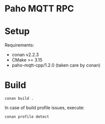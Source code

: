 # Paho MQTT RPC

# Setup

Requirements:
- conan v2.2.3
- CMake >= 3.15
- paho-mqtt-cpp/1.2.0 (taken care by conan)

# Build

```shell
conan build .
```
In case of build profile issues, execute:

```
conan profile detect
```
